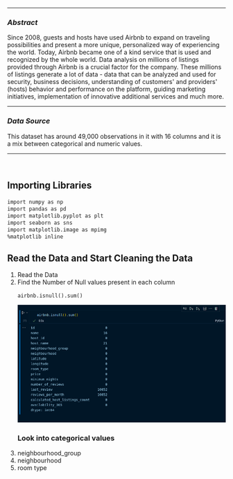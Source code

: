 <hr>
<i><h3>Abstract</h3></i>

<p>Since 2008, guests and hosts have used Airbnb to expand on traveling possibilities and present a more unique, personalized way of experiencing the world. Today, Airbnb became one of a kind service that is used and recognized by the whole world. Data analysis on millions of listings provided through Airbnb is a crucial factor for the company. These millions of listings generate a lot of data - data that can be analyzed and used for security, business decisions, understanding of customers' and providers' (hosts) behavior and performance on the platform, guiding marketing initiatives, implementation of innovative additional services and much more.</p>
<hr>
<i><h3>Data Source</h3></i>
<p>This dataset has around 49,000 observations in it with 16 columns and it is a mix between categorical and numeric values.</p>

<hr>
<br>
<h2>Importing Libraries </h2>

```
import numpy as np
import pandas as pd
import matplotlib.pyplot as plt
import seaborn as sns
import matplotlib.image as mpimg
%matplotlib inline
```


<h2> Read the Data and Start Cleaning the Data </h2>
<ol>
    <li>  Read the Data </li>
    <li> Find the Number of Null values present in each column</li>

```
airbnb.isnull().sum()
```

![NUll values](.//data/null_values.png)
    

<h3>Look into categorical values </h3>
<li> neighbourhood_group </li>
<li> neighbourhood </li>
<li> room type </li>


</ol>